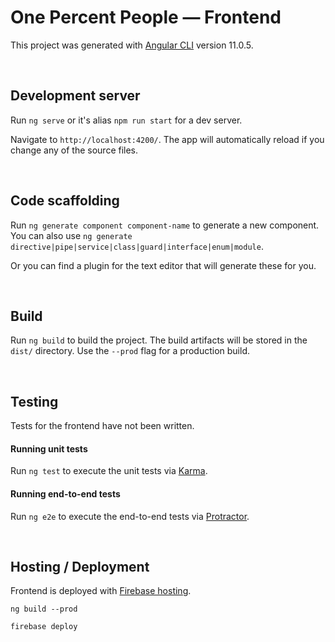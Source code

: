 # One Percent People — Frontend

This project was generated with [Angular CLI](https://github.com/angular/angular-cli) version 11.0.5.

<br />

## Development server

Run `ng serve` or it's alias `npm run start` for a dev server.

Navigate to `http://localhost:4200/`. The app will automatically reload if you change any of the source files.

<br />

## Code scaffolding

Run `ng generate component component-name` to generate a new component. You can also use `ng generate directive|pipe|service|class|guard|interface|enum|module`.

Or you can find a plugin for the text editor that will generate these for you.

<br />

## Build

Run `ng build` to build the project. The build artifacts will be stored in the `dist/` directory. Use the `--prod` flag for a production build.

<br />

## Testing 
Tests for the frontend have not been written.

#### Running unit tests

Run `ng test` to execute the unit tests via [Karma](https://karma-runner.github.io).

#### Running end-to-end tests

Run `ng e2e` to execute the end-to-end tests via [Protractor](http://www.protractortest.org/).

<br />

## Hosting / Deployment

Frontend is deployed with [Firebase hosting](https://firebase.google.com/products/hosting).

`ng build --prod`

`firebase deploy`
